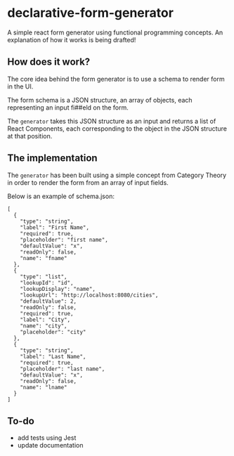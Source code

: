 # declarative-form-generator
A simple react form generator using functional programming concepts.
An explanation of how it works is being drafted!

## How does it work?
The core idea behind the form generator is to use a schema to render form in the UI. 

The form schema is a JSON structure, an array of objects, each representing an input fi##eld on the form. 

The ```generator``` takes this JSON structure as an input and returns a list of React Components, each corresponding to the object in the JSON structure at that position.

## The implementation
The ```generator``` has been built using a simple concept from Category Theory in order to render the form from an array of input fields. 

Below is an example of schema.json:

```
[
  {
    "type": "string",
    "label": "First Name",
    "required": true,
    "placeholder": "first name",
    "defaultValue": "x",
    "readOnly": false,
    "name": "fname"
  },
  {
    "type": "list",
    "lookupId": "id",
    "lookupDisplay": "name",
    "lookupUrl": "http://localhost:8080/cities",
    "defaultValue": 2,
    "readOnly": false,
    "required": true,
    "label": "City",
    "name": "city",
    "placeholder": "city"
  },
  {
    "type": "string",
    "label": "Last Name",
    "required": true,
    "placeholder": "last name",
    "defaultValue": "x",
    "readOnly": false,
    "name": "lname"
  }
]
```


## To-do

* add tests using Jest
* update documentation
